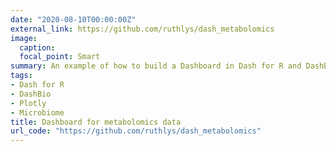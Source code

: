 ```yaml
---
date: "2020-08-10T00:00:00Z"
external_link: https://github.com/ruthlys/dash_metabolomics
image:
  caption: 
  focal_point: Smart
summary: An example of how to build a Dashboard in Dash for R and DashBio for metabolomics data
tags:
- Dash for R
- DashBio
- Plotly
- Microbiome
title: Dashboard for metabolomics data
url_code: "https://github.com/ruthlys/dash_metabolomics"
---
```

